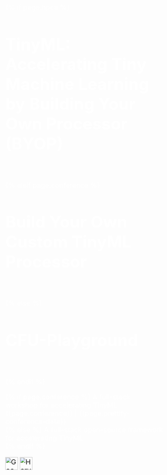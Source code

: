 <style>
	.header-container {
		color: #fff;
		font-size: 22px;
	}
	.header-container > h1 {
		font-size: 52px;
		color: #fff;
	}
</style>

<div class="header-container">
{% if page.hpca %}
<h1><b> TinyML: Accelerating Tiny Machine Learning by Building Your Own Processor (BYOP) </b></h1><br><br>
{% elsif page.conference %}
<h1><b> Build Your Own Custom TinyML Processor </b></h1><br><br>
{% else %}
<h1><b> CFU-Playground</b></h1><br><br>
{% endif %}

<p>
{% if page.conference %}
A full-stack workshop for accelerating TinyML<br>
{{page.conference}} | {{page.prettify-conference-date}}<br>
{% else %}
A full-stack open-source framework for accelerating TinyML<br>
{% endif %}
</p>

<div style="display:inline-block;">
  <a style="text-decoration:none" href="https://cfu-playground.readthedocs.io/en/latest/">
    <img src="{{ '/assets/logos/google.svg' | relative_url }}" alt="Google" style="height: 2.5rem">
  </a>
</div>
<div style="display:inline-block;">
  <a style="text-decoration:none" href="https://www.seas.harvard.edu/](https://edge.seas.harvard.edu/">
    <img src="{{ '/assets/logos/seas.svg' | relative_url }}" alt="Harvard SEAS" style="height: 2.5rem">
  </a>
</div>
<!--<div style="display:inline-block;">
  <a style="text-decoration:none" href="https://www.antmicro.com">
    <img src="{{ '/assets/logos/AntMicro.svg' | relative_url }}" alt="AntMicro" style="height: 2.5rem">
  </a>
</div>
-->
</div>

